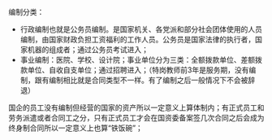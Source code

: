 编制分类：
- 行政编制也就是公务员编制。是国家机关、各党派和部分社会团体使用的人员编制，由国家财政负担工资福利的工作人员。公务员是国家法律的执行者，国家机器的组成者；通过公务员考试进入；
- 事业编制：医院、学校、设计院；事业单位分为三类：全额拨款单位、差额拨款单位、自收自支单位；通过招聘进入；（特岗教师前3年是服务期，没有编制，跟有编制相比就是合同类型不一样。有了编制之后一般情况下不会被辞退）

国企的员工没有编制但经营的国家的资产所以一定意义上算体制内；有正式员工和劳务派遣或者合同工之分，只有正式员工才会在国资委备案签几次合同之后会成为终身制合同所以一定意义上也算“铁饭碗”；